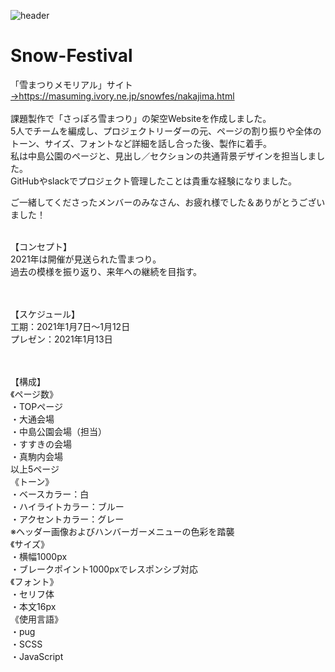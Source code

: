 ![header](https://user-images.githubusercontent.com/70561410/116546730-ede82000-a92c-11eb-95e0-f9c1e87d601e.png)

# Snow-Festival
「雪まつりメモリアル」サイト<br>
<a href="https://masuming.ivory.ne.jp/snowfes/nakajima.html">→https://masuming.ivory.ne.jp/snowfes/nakajima.html</a><br><br>
課題製作で「さっぽろ雪まつり」の架空Websiteを作成しました。<br>
5人でチームを編成し、プロジェクトリーダーの元、ページの割り振りや全体のトーン、サイズ、フォントなど詳細を話し合った後、製作に着手。<br>
私は中島公園のページと、見出し／セクションの共通背景デザインを担当しました。<br>
GitHubやslackでプロジェクト管理したことは貴重な経験になりました。<br>

ご一緒してくださったメンバーのみなさん、お疲れ様でした＆ありがとうございました！<br><br>


【コンセプト】<br>
2021年は開催が見送られた雪まつり。<br>
過去の模様を振り返り、来年への継続を目指す。<br>
<br><br>

【スケジュール】<br>
工期：2021年1月7日～1月12日<br>
プレゼン：2021年1月13日<br>
<br><br>

【構成】<br>
《ページ数》<br>
・TOPページ<br>
・大通会場<br>
・中島公園会場（担当）<br>
・すすきの会場<br>
・真駒内会場<br>
以上5ページ<br>
《トーン》<br>
・ベースカラー：白<br>
・ハイライトカラー：ブルー<br>
・アクセントカラー：グレー<br>
※ヘッダー画像およびハンバーガーメニューの色彩を踏襲<br>
《サイズ》<br>
・横幅1000px<br>
・ブレークポイント1000pxでレスポンシブ対応<br>
《フォント》<br>
・セリフ体<br>
・本文16px<br>
《使用言語》<br>
・pug<br>
・SCSS<br>
・JavaScript<br>

